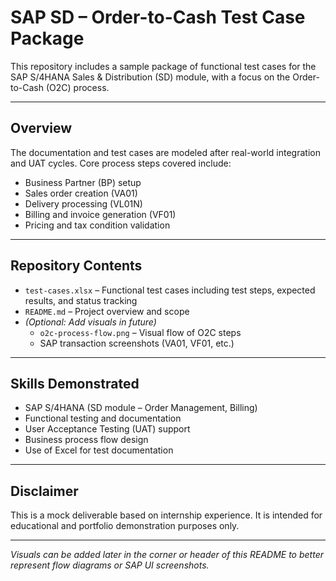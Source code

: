 # SAP SD – Order-to-Cash Test Case Package

This repository includes a sample package of functional test cases for the SAP S/4HANA Sales & Distribution (SD) module, with a focus on the Order-to-Cash (O2C) process.

---

## Overview

The documentation and test cases are modeled after real-world integration and UAT cycles. Core process steps covered include:

- Business Partner (BP) setup  
- Sales order creation (VA01)  
- Delivery processing (VL01N)  
- Billing and invoice generation (VF01)  
- Pricing and tax condition validation  

---

## Repository Contents

- `test-cases.xlsx` – Functional test cases including test steps, expected results, and status tracking  
- `README.md` – Project overview and scope  
- *(Optional: Add visuals in future)*  
  - `o2c-process-flow.png` – Visual flow of O2C steps  
  - SAP transaction screenshots (VA01, VF01, etc.)

---

## Skills Demonstrated

- SAP S/4HANA (SD module – Order Management, Billing)  
- Functional testing and documentation  
- User Acceptance Testing (UAT) support  
- Business process flow design  
- Use of Excel for test documentation

---

## Disclaimer

This is a mock deliverable based on internship experience. It is intended for educational and portfolio demonstration purposes only.

---

*Visuals can be added later in the corner or header of this README to better represent flow diagrams or SAP UI screenshots.*
